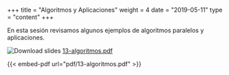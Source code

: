 +++
title = "Algoritmos y Aplicaciones"
weight = 4
date = "2019-05-11"
type = "content"
+++

En esta sesión revisamos algunos ejemplos de algoritmos paralelos y aplicaciones.

![Download slides](../../images/pdf_web.png) [13-algoritmos.pdf](../../pdf/13-algoritmos.pdf)

{{< embed-pdf url="pdf/13-algoritmos.pdf" >}}